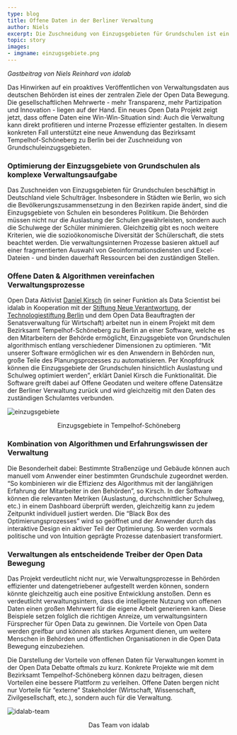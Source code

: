 ```yaml
---
type: blog
title: Offene Daten in der Berliner Verwaltung
author: Niels
excerpt: Die Zuschneidung von Einzugsgebieten für Grundschulen ist ein komplexes Thema. Im Bezirk Tempelhof-Schöneberg in Berlin wird nun eine Anwendung pilotiert, die mit offenen Daten diese Gebiete algorithmisch optimiert.
topic: story
images:
- imgname: einzugsgebiete.png
---
```


<i>Gastbeitrag von Niels Reinhard von <a href="www.idalab.de"></a>idalab</i>

Das Hinwirken auf ein proaktives Veröffentlichen von Verwaltungsdaten aus deutschen Behörden ist eines der zentralen Ziele der Open Data Bewegung. Die gesellschaftlichen Mehrwerte - mehr Transparenz, mehr Partizipation und Innovation - liegen auf der Hand. Ein neues Open Data Projekt zeigt jetzt, dass offene Daten eine Win-Win-Situation sind: Auch die Verwaltung kann direkt profitieren und interne Prozesse effizienter gestalten. In diesem konkreten Fall unterstützt eine neue Anwendung das Bezirksamt Tempelhof-Schöneberg zu Berlin bei der Zuschneidung von Grundschuleinzugsgebieten.

<h3>Optimierung der Einzugsgebiete von Grundschulen als komplexe Verwaltungsaufgabe</h3>

Das Zuschneiden von Einzugsgebieten für Grundschulen beschäftigt in Deutschland viele Schulträger. Insbesondere in Städten wie Berlin, wo sich die Bevölkerungszusammensetzung in den Bezirken rapide ändert, sind die Einzugsgebiete von Schulen ein besonderes Politikum. Die Behörden müssen nicht nur die Auslastung der Schulen gewährleisten, sondern auch die Schulwege der Schüler minimieren. Gleichzeitig gibt es noch weitere Kriterien, wie die sozioökonomische Diversität der Schülerschaft, die stets beachtet werden. Die verwaltungsinternen Prozesse basieren aktuell auf einer fragmentierten Auswahl von Geoinformationsdiensten und Excel-Dateien - und binden dauerhaft Ressourcen bei den zuständigen Stellen.

<h3>Offene Daten & Algorithmen vereinfachen Verwaltungsprozesse</h3>

Open Data Aktivist <a href="http://danielkirs.ch">Daniel Kirsch</a> (in seiner Funktion als Data Scientist bei idalab in Kooperation mit der <a href="http://www.stiftung-nv.de">Stiftung Neue Verantwortung</a>, der <a href="https://www.technologiestiftung-berlin.de/de/startseite/">Technologiestiftung Berlin</a> und dem Open Data Beauftragten der Senatsverwaltung für Wirtschaft) arbeitet nun in einem Projekt mit dem Bezirksamt Tempelhof-Schöneberg zu Berlin an einer Software, welche es den Mitarbeitern der Behörde ermöglicht, Einzugsgebiete von Grundschulen algorithmisch entlang verschiedener Dimensionen zu optimieren. “Mit unserer Software ermöglichen wir es den Anwendern in Behörden nun, große Teile des Planungsprozesses zu automatisieren. Per Knopfdruck können die Einzugsgebiete der Grundschulen hinsichtlich Auslastung und Schulweg optimiert werden”, erklärt Daniel Kirsch die Funktionalität. Die Software greift dabei auf Offene Geodaten und weitere offene Datensätze der Berliner Verwaltung zurück und wird gleichzeitig mit den Daten des zuständigen Schulamtes verbunden.

![einzugsgebiete](/blog/einzugsgebiete.png)

<center>Einzugsgebiete in Tempelhof-Schöneberg</center>

<h3>Kombination von Algorithmen und Erfahrungswissen der Verwaltung</h3>

Die Besonderheit dabei: Bestimmte Straßenzüge und Gebäude können auch manuell vom Anwender einer bestimmten Grundschule zugeordnet werden. “So kombinieren wir die Effizienz des Algorithmus mit der langjährigen Erfahrung der Mitarbeiter in den Behörden”, so Kirsch. In der Software können die relevanten Metriken (Auslastung, durchschnittlicher Schulweg, etc.) in einem Dashboard überprüft werden, gleichzeitig kann zu jedem Zeitpunkt individuell justiert werden. Die “Black Box des Optimierungsprozesses” wird so geöffnet und der Anwender durch das interaktive Design ein aktiver Teil der Optimierung. So werden vormals politische und von Intuition geprägte Prozesse datenbasiert transformiert.

<h3>Verwaltungen als entscheidende Treiber der Open Data Bewegung</h3>

Das Projekt verdeutlicht nicht nur, wie Verwaltungsprozesse in Behörden effizienter und datengetriebener aufgestellt werden können, sondern könnte gleichzeitig auch eine positive Entwicklung anstoßen. Denn es verdeutlicht verwaltungsintern, dass die intelligente Nutzung von offenen Daten einen großen Mehrwert für die eigene Arbeit generieren kann. Diese Beispiele setzen folglich die richtigen Anreize, um verwaltungsintern Fürsprecher für Open Data zu gewinnen. Die Vorteile von Open Data werden greifbar und können als starkes Argument dienen, um weitere Menschen in Behörden und öffentlichen Organisationen in die Open Data Bewegung einzubeziehen.

Die Darstellung der Vorteile von offenen Daten für Verwaltungen kommt in der Open Data Debatte oftmals zu kurz. Konkrete Projekte wie mit dem Bezirksamt Tempelhof-Schöneberg können dazu beitragen, diesen Vorteilen eine bessere Plattform zu verleihen. Offene Daten bergen nicht nur Vorteile für “externe” Stakeholder (Wirtschaft, Wissenschaft, Zivilgesellschaft, etc.), sondern auch für die Verwaltung.


![idalab-team](/blog/idalab-team.jpg)

<center>Das Team von idalab</center>

